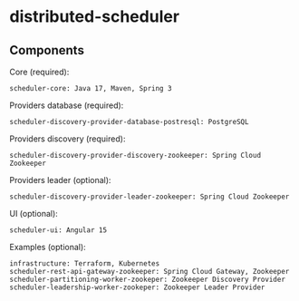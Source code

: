# distributed-scheduler

## Components

Core (required):
```
scheduler-core: Java 17, Maven, Spring 3
```

Providers database (required):
```
scheduler-discovery-provider-database-postresql: PostgreSQL
```

Providers discovery (required):
```
scheduler-discovery-provider-discovery-zookeeper: Spring Cloud Zookeeper
```

Providers leader (optional):
```
scheduler-discovery-provider-leader-zookeeper: Spring Cloud Zookeeper
```

UI (optional):
```
scheduler-ui: Angular 15
```

Examples (optional):
```
infrastructure: Terraform, Kubernetes
scheduler-rest-api-gateway-zookeeper: Spring Cloud Gateway, Zookeeper
scheduler-partitioning-worker-zookeper: Zookeeper Discovery Provider
scheduler-leadership-worker-zookeper: Zookeeper Leader Provider
```
